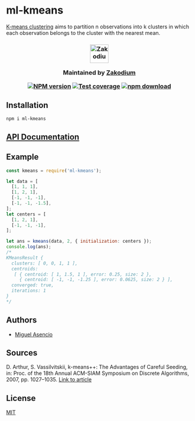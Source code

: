 # ml-kmeans

[K-means clustering][] aims to partition n observations into k clusters in which
each observation belongs to the cluster with the nearest mean.

<h3 align="center">

  <a href="https://www.zakodium.com">
    <img src="https://www.zakodium.com/brand/zakodium-logo-white.svg" width="50" alt="Zakodium logo" />
  </a>

  <p>
    Maintained by <a href="https://www.zakodium.com">Zakodium</a>
  </p>

[![NPM version][npm-image]][npm-url]
[![Test coverage][codecov-image]][codecov-url]
[![npm download][download-image]][download-url]

</h3>

## Installation

`npm i ml-kmeans`

## [API Documentation](https://mljs.github.io/kmeans/)

## Example

```js
const kmeans = require('ml-kmeans');

let data = [
  [1, 1, 1],
  [1, 2, 1],
  [-1, -1, -1],
  [-1, -1, -1.5],
];
let centers = [
  [1, 2, 1],
  [-1, -1, -1],
];

let ans = kmeans(data, 2, { initialization: centers });
console.log(ans);
/*
KMeansResult {
  clusters: [ 0, 0, 1, 1 ],
  centroids: 
   [ { centroid: [ 1, 1.5, 1 ], error: 0.25, size: 2 },
     { centroid: [ -1, -1, -1.25 ], error: 0.0625, size: 2 } ],
  converged: true,
  iterations: 1
}
*/
```

## Authors

- [Miguel Asencio](https://github.com/maasencioh)

## Sources

D. Arthur, S. Vassilvitskii, k-means++: The Advantages of Careful Seeding, in: Proc. of the 18th Annual
ACM-SIAM Symposium on Discrete Algorithms, 2007, pp. 1027–1035.
[Link to article](http://ilpubs.stanford.edu:8090/778/1/2006-13.pdf)

## License

[MIT](./LICENSE)

[npm-image]: https://img.shields.io/npm/v/ml-kmeans.svg?style=flat-square
[npm-url]: https://npmjs.org/package/ml-kmeans
[codecov-image]: https://img.shields.io/codecov/c/github/mljs/kmeans.svg?style=flat-square
[codecov-url]: https://codecov.io/github/mljs/kmeans
[download-image]: https://img.shields.io/npm/dm/ml-kmeans.svg?style=flat-square
[download-url]: https://npmjs.org/package/ml-kmeans
[k-means clustering]: https://en.wikipedia.org/wiki/K-means_clustering
